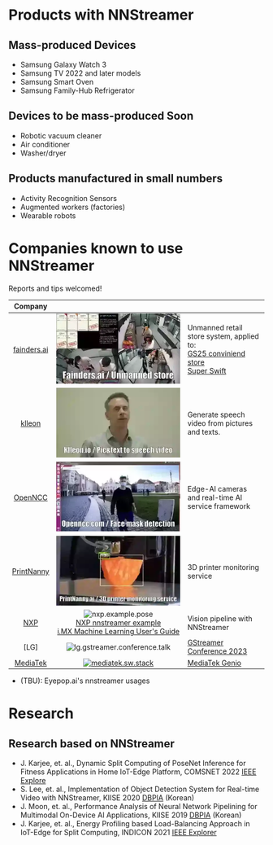 # Products with NNStreamer

## Mass-produced Devices

- Samsung Galaxy Watch 3
- Samsung TV 2022 and later models
- Samsung Smart Oven
- Samsung Family-Hub Refrigerator

## Devices to be mass-produced Soon

- Robotic vacuum cleaner
- Air conditioner
- Washer/dryer

## Products manufactured in small numbers

- Activity Recognition Sensors
- Augmented workers (factories)
- Wearable robots

# Companies known to use NNStreamer

Reports and tips welcomed!

| Company |  |  |
| :---: | :---: | --- |
| [fainders.ai](https://fainders.ai) | ![fainders.ai.demo.store](media/FaindersAI_Store.webp) | Unmanned retail store system, applied to:<br /> [GS25 conviniend store](https://www.etnews.com/20231005000051) <br /> [Super Swift](https://news.mt.co.kr/mtview.php?no=2023062610302681955) |
| [klleon](https://klleon.io) | ![klleon.demo.speech](media/Klleon_Speech.webp) | Generate speech video from pictures and texts. |
| [OpenNCC](https://openncc.com) | ![openncc.demo.facemask](media/OpenNCC_Mask.webp) | Edge-AI cameras and real-time AI service framework |
| [PrintNanny](https://printnanny.ai) | ![printnanny.demo.printer](media/PrintNanny.webp) | 3D printer monitoring service |
| [NXP](https://nxp.com) | ![nxp.example.pose](https://github.com/NXPmicro/nxp-nnstreamer-examples/raw/main/pose/pose_demo.webp)<br />[NXP nnstreamer example](https://github.com/NXPmicro/nxp-nnstreamer-examples)<br />[i.MX Machine Learning User's Guide](https://www.nxp.com/docs/en/user-guide/IMX-MACHINE-LEARNING-UG.pdf) | Vision pipeline with NNStreamer |
| [LG] | ![lg.gstreamer.conference.talk](https://gstconf.ubicast.tv/public/videos/v12666129e959phdk0477svdnli8ma/thumb_catalog.jpg) | [GStreamer Conference 2023](https://gstconf.ubicast.tv/videos/playing-around-with-artistic-style-transfer-with-gstreamer-nnstreamer/) |
| [MediaTek](https://www.mediatek.com/) | [![mediatek.sw.stack](https://mediatek.gitlab.io/aiot/doc/aiot-dev-guide/master/_images/tools_nnstreamer_software-stack.png)](https://mediatek.gitlab.io/aiot/doc/aiot-dev-guide/master/tools/nnstreamer.html) | [MediaTek Genio](https://www.mediatek.com/iot/home) |

- (TBU): Eyepop.ai's nnstreamer usages



# Research

## Research based on NNStreamer

- J. Karjee, et. al., Dynamic Split Computing of PoseNet Inference for Fitness Applications in Home IoT-Edge Platform, COMSNET 2022 [IEEE Explore](https://ieeexplore.ieee.org/abstract/document/9668605)
- S. Lee, et. al., Implementation of Object Detection System for Real-time Video with NNStreamer, KIISE 2020 [DBPIA](https://www.dbpia.co.kr/pdf/pdfView.do?nodeId=NODE10530073&mark=0&useDate=&ipRange=N&accessgl=Y&language=en_US&hasTopBanner=true) (Korean)
- J. Moon, et. al., Performance Analysis of Neural Network Pipelining for Multimodal On-Device AI Applications, KIISE 2019 [DBPIA](https://www.dbpia.co.kr/pdf/pdfView.do?nodeId=NODE09301525&mark=0&useDate=&ipRange=N&accessgl=Y&language=en_US&hasTopBanner=true) (Korean)
- J. Karjee, et. al., Energy Profiling based Load-Balancing Approach in IoT-Edge for Split Computing, INDICON 2021 [IEEE Explorer](https://ieeexplore.ieee.org/abstract/document/9691607)
